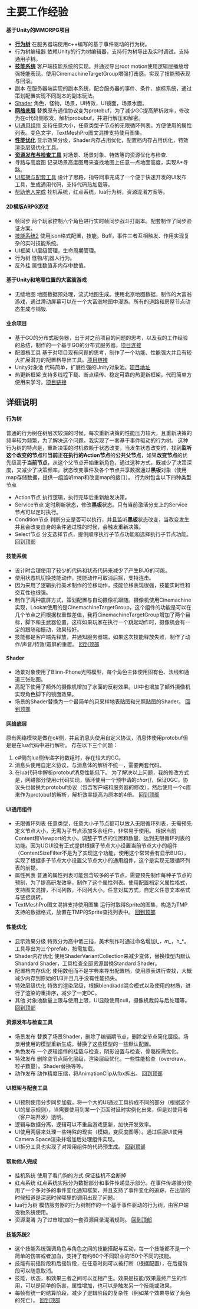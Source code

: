 # 主要工作经验
#### 基于Unity的MMORPG项目
- [**行为树**](#行为树) 在服务器端使用c++编写的基于事件驱动的行为树。
- 行为树编辑器 依赖Unity的行为树编辑器，支持行为树导出及实时调试，支持通用子树。
- [**技能系统**](#技能系统) 客户端技能系统的实现。并通过导出root motion使用逻辑层播放增强技能表现，使用CinemachineTargetGroup增强打击感。实现了技能预表现与回滚。
- 副本 在服务器端实现的副本系统，配合服务器的事件、条件、旗标系统，通过策划配置实现不同副本的副本玩法。
- [Shader](#Shader) 角色，怪物，场景，UI特效，UI镜面，场景水面。
- [**网络底层**](#网络底层) 替换原有通信协议变为protobuf，为了减少GC提高解析效率，修改为在c代码侧收发、解析probubuf，并进行解压和解密。
- [UI通用组件](#UI通用组件) 支持任意大小，任意类型子节点的无限循环列表。方便使用的属性列表。变色文字，TextMeshPro图文混排支持使用图集。
- [**性能优化**](#性能优化) 显示效果分级，Shader内存占用优化，配置档内存占用优化，特效渲染层级优化工具。
- [**资源发布与检查工具**](#资源发布与检查工具) 对场景、场景对象、特效等的资源优化与检查.
- 寻路与高度图 记录场景高度图用来查找地图上任意一点地面高度，实现A*寻路。
- [UI框架与配套工具](#UI框架与配套工具) 设计了思路，指导同事完成了一个便于快速开发的UI发布工具，生成通用代码，支持代码热加载等。
- [帮助他人完成](#帮助他人完成) 挂机系统，红点系统，lua行为树，资源混淆方案等。
#### 2D横版ARPG游戏
- 帧同步 两个玩家控制六个角色进行实时帧同步战斗打副本。配套制作了同步验证方案。
- [技能系统2](#技能系统2) 使用json格式配置，技能，Buff，事件三者互相触发、作用实现复杂的实时技能系统。
- UI框架 UI层级管理，生命周期管理。
- 行为树 怪物/机器人行为。
- 反外挂 属性数值非内存中数值。
#### 基于Unity和地理位置的大富翁游戏
- 无缝地图 地图数据预处理，流式地图生成。使用北京地图数据，制作的大富翁游戏，通过滑动屏幕可以在一个大富翁地图中漫游。所有的道路和房屋节点动态生成与销毁.
#### 业余项目
- 基于GO的分布式服务器，出于对之前项目的问题的思考，以及我的工作经验的总结，制作的一个基于GO的分布式服务器。[项目连接](https://github.com/iNeverSleeeeep/INServer)
- 配置档工具 基于对项目现有问题的思考，制作了一个功能、性能强大并且有较大扩展潜力的配置档导出工具。[项目链接](https://github.com/iNeverSleeeeep/Game-Config-Tool)
- Unity对象池 代码简单，扩展性强的Unity对象池。[项目地址](https://github.com/iNeverSleeeeep/GameObjectPool)
- 热更新框架 支持多线程下载、断点续传、稳定可靠的热更新框架。代码简单方便用来学习。[项目链接](https://github.com/iNeverSleeeeep/UpdateResourceTool)

## 详细说明
#### 行为树 
普通的行为树在树层次较深的时候，每次重新决策的性能压力较大，且重新决策的频率较为频繁，为了解决这个问题，我实现了一套基于事件驱动的行为树。
这种行为树的特点是，重新决策的时机依赖于状态改变，当发生状态改变时，找到**监听这个改变的节点**和**当前正在执行的Action节点**的**公共父节点**，如果**改变节点**的优先级高于**当前节点**，从这个父节点开始重新角色，通过这种方式，既减少了决策深度，又减少了决策频率。状态改变事件及各个节点共享数据通过**黑板**对象（使用map存储数据，提供一组监听map和改变map的接口）。
行为树包含以下四种类型节点
- Action节点 执行逻辑，执行完毕后重新触发决策。
- Service节点 定时刷新状态，修改**黑板**状态。只有当前激活分支上的Service节点可以定时执行。
- Condition节点 判断分支是否可以执行，并且监听**黑板**状态改变，当改变发生并且会改变自身的条件通过性的时候，会触发重新决策。
- Select节点 分支选择节点，提供顺序执行子节点功能和选择执行子节点功能。
[回到顶部](#readme)
#### 技能系统
- 设计时合理使用了较少的代码和状态代码来减少了产生BUG的可能。
- 使用状态机切换技能动作，技能动作可取消后摇，支持连击。
- 因为来用了逻辑执行美术制作的位移动作，技能位移表现很强，技能实时性和交互性也很强。
- 制作了两种震屏方式，策划配置与自动摄像机跟随。摄像机使用Cinemachine实现，Lookat使用的是CinemachineTargetGroup，这个组件的功能是可以在几个节点之间根据权重做差值，我将CinemachineTargetGroup增加了两个目标，脚下和主武器位置，这样如果玩家在执行一个跳起动作时，摄像机会有一定的跟随和振动，效果较好。
- 技能都是客户端先释放，并通知服务器端，如果这次技能释放失败，制作了动作/声音/特效/震屏的重置。
[回到顶部](#readme)
#### Shader
- 场景对象使用了Blinn-Phone光照模型，每个角色主体使用固有色、法线和通道三张贴图。
- 高配下使用了额外的摄像机增加了水面的反射效果。UI中也增加了额外摄像机实现角色脚下的镜面效果。
- 场景的Shader替换为一个最简单的只采样地表贴图和光照贴图的Shader。
[回到顶部](#readme)
#### 网络底层
原有网络模块是做在c#侧，并且消息头使用自定义协议，消息体使用protobuf但是是在lua代码中进行解析。
存在以下三个问题：
1. c#侧向lua侧传递字符数组时，存在较大的GC。
2. 消息头使用自定义协议，与消息体的解析不统一，需要两套代码。
3. 在lua代码中解析protobuf消息性能低下。
为了解决以上问题，我的修改方式是，网络部分使用c代码实现，循环使用一个预申请的*char[]*，保证0GC。协议头也替换为protobuf协议（包含客户端和服务器的修改），然后使用一个c库来作为protobuf的解析，解析效率提高为原本的4倍。
[回到顶部](#readme)
#### UI通用组件
- 无限循环列表 任意类型，任意大小子节点都可以放入无限循环列表，无需预先定义节点大小，无需为子节点添加多余组件，非常易于使用。 根据当前Content和Viewport的大小，调整子节点的位置和数量，达到无限循环列表的功能。因为UGUI没有正式提供根据子节点大小设置当前节点大小的组件（ContentSizeFilter不是为了实现这个功能，使用这个常常会有显示BUG），实现了根据多子节点大小设置父节点大小的通用组件，这个是实现无限循环列表的前提。
- 属性列表 普通的属性列表可能包含较多的子节点，需要预先制作每种子节点的预制，为了提高研发效率，制作了这个属性列表。使用配置档定义属性格式，支持图文混排，不同列数，不同列大小，任意对其方式，自定义任意文本格式与链接跳转。
- TextMeshPro图文混排支持使用图集 运行时取得Sprite的图集，构造为TMP支持的数据格式，放置在TMP的Sprite查找列表中。
[回到顶部](#readme)
#### 性能优化
- 显示效果分级 特效分为高中低三挡，美术制作时通过命名增加l_*，m_*，h_*。工具导出为三个prefab，按需加载。
- Shader内存优化 使用ShaderVariantCollection来减少变体，替换模型内默认Shandard Shader，工具检查全部资源替换Standard Shader。
- 配置档内存优化 使用数组而不是字典来导出配置档，使用原表进行查找，大概减少内存到原始的1/3并且几乎没有性能损失。
- 特效层级优化 特效的渲染层级，根据blend/add混合模式以及使用的材质，进行了渲染的重排序，减少了一定DC。
- 其他 对象池数量上限与使用上限，UI显隐使用cull，摄像机裁剪与后处理等。
[回到顶部](#readme)
#### 资源发布与检查工具
- 场景发布 替换了场景Shader，删除了编辑期节点，删除空节点简化层级。场景用使用的模型重新生成，替换了这些模型的一些默认配置。
- 角色发布 一个逻辑组件的挂载与检查，阴影设置与检查，骨骼按需优化。
- 特效发布 删除空节点简化层级，渲染层级优化，一些性能检查（overdraw，粒子数量）。Shader替换等等。
- 动作发布 动作精度压缩，将AnimationClip从fbx拆出。
[回到顶部](#readme)
#### UI框架与配套工具
- UI预制使用分步同步加载，将一个大的UI通过工具拆成不同的部分（根据这个UI的显示规则），当需要使用到某一个页面时延时实例化出来，但是对使用者（客户端开发）透明。
- 逻辑与数据分离，逻辑可以不重启游戏更新，加快开发效率。
- UI使用两层来处理一些特殊的现实（模糊，变灰度图等）。通过后层UI使用Camera Space渲染并增加后处理组件实现。
- UI拆分工具也实现了对常用组件的代码预生成。
[回到顶部](#readme)
#### 帮助他人完成
- 挂机系统 使用了看门狗的方式 保证挂机不会断掉
- 红点系统 红点系统实际分为数据部分和事件传递显示部分。在事件传递部分使用了一个多对多的事件变化通知框架，并且支持了事件变化的追踪，在出错的时候知道是深恶时候哪里的调用出现了问题。
- lua行为树 模仿服务器的行为树制作的一个基于事件驱动的行为树，由客户端宠物系统使用。
- 资源混淆 为了过审增加的一套资源目录混淆规则。
[回到顶部](#readme)
#### 技能系统2
- 这个技能系统强调角色与角色之间的技能搭配与互动，每一个技能都不是一个简单的伤害或者加血，支持了有约60个不同职业的150个不同的技能。
- 技能有前摇阶段和后摇阶段，在任意时刻可以被打断（根据配置），在后摇阶段可以随意取消。
- 技能，状态，和效果三者之间可以互相产生。效果是技能/效果最终产生的作用，可以是简单的伤害，属性增加，也可以是触发另一个技能或效果。
- 每帧有统一的结算阶段，减少了逻辑阶段的复杂性（例如某个效果导致了角色的死亡）。
[回到顶部](#readme)
